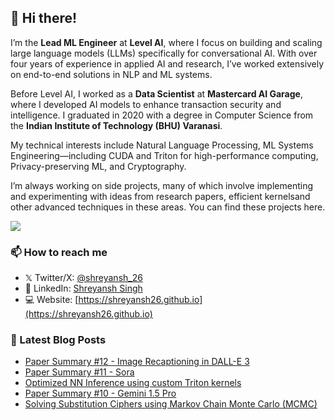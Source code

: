 ## 👋 Hi there!

<!--
**shreyansh26/shreyansh26** is a ✨ _special_ ✨ repository because its `README.md` (this file) appears on your GitHub profile.

Here are some ideas to get you started:

- 🔭 I’m currently working on ...
- 🌱 I’m currently learning ...
- 👯 I’m looking to collaborate on ...
- 🤔 I’m looking for help with ...
- 💬 Ask me about ...
- 📫 How to reach me: ...
- 😄 Pronouns: ...
- ⚡ Fun fact: ...
-->

I’m the **Lead ML Engineer** at **Level AI**, where I focus on building and scaling large language models (LLMs) specifically for conversational AI. With over four years of experience in applied AI and research, I’ve worked extensively on end-to-end solutions in NLP and ML systems.

Before Level AI, I worked as a **Data Scientist** at **Mastercard AI Garage**, where I developed AI models to enhance transaction security and intelligence. I graduated in 2020 with a degree in Computer Science from the **Indian Institute of Technology (BHU) Varanasi**.

My technical interests include Natural Language Processing, ML Systems Engineering—including CUDA and Triton for high-performance computing, Privacy-preserving ML, and Cryptography. 

I’m always working on side projects, many of which involve implementing and experimenting with ideas from research papers, efficient kernelsand other advanced techniques in these areas. You can find these projects here.



![](https://komarev.com/ghpvc/?username=shreyansh26&color=blue)

### 📫 How to reach me
- 𝕏 Twitter/X: [@shreyansh_26](https://twitter.com/shreyansh_26)
- 👥 LinkedIn: [Shreyansh Singh](https://www.linkedin.com/in/shreyansh26/)
- 💻 Website: [https://shreyansh26.github.io](https://shreyansh26.github.io)

### 📕 Latest Blog Posts
<!-- BLOG-POST-LIST:START -->
- [Paper Summary #12 - Image Recaptioning in DALL-E 3](https://shreyansh26.github.io/post/2024-02-18_dalle3_image_recaptioner/)
- [Paper Summary #11 - Sora](https://shreyansh26.github.io/post/2024-02-18_sora_openai/)
- [Optimized NN Inference using custom Triton kernels](https://shreyansh26.github.io/project/linear-layer-triton/)
- [Paper Summary #10 - Gemini 1.5 Pro](https://shreyansh26.github.io/post/2024-02-18_gemini_pro_google/)
- [Solving Substitution Ciphers using Markov Chain Monte Carlo &lpar;MCMC&rpar;](https://shreyansh26.github.io/post/2023-07-22_solving_substitution_cipher_using_mcmc/)
<!-- BLOG-POST-LIST:END -->
